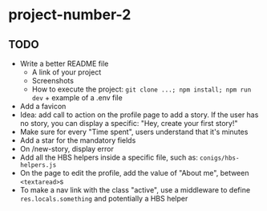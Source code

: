 # project-number-2

## TODO
- Write a better README file
  - A link of your project
  - Screenshots
  - How to execute the project: `git clone ...; npm install; npm run dev` + example of a .env file
- Add a favicon
- Idea: add call to action on the profile page to add a story. If the user has no story, you can display a specific: "Hey, create your first story!"
- Make sure for every "Time spent", users understand that it's minutes
- Add a star for the mandatory fields
- On /new-story, display error 
- Add all the HBS helpers inside a specific file, such as: `conigs/hbs-helpers.js`
- On the page to edit the profile, add the value of "About me", between `<textaread>`s
- To make a nav link with the class "active", use a middleware to define `res.locals.something` and potentially a HBS helper